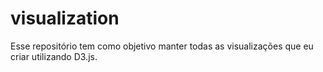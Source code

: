 # visualization

Esse repositório tem como objetivo manter todas as visualizações que eu criar utilizando D3.js.
